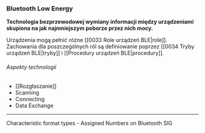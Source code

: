 ### Bluetooth Low Energy
**Technologia bezprzewodowej wymiany informacji między urządzeniami skupiona na jak najmniejszym poborze przez nich mocy.**


Urządzenia mogą pełnić różne [[0033 Role urządzeń BLE|role]]. Zachowania dla poszczególnych ról są definiowanie poprzez [[0034 Tryby urządzeń BLE|tryby]] i [[Procedury urządzeń BLE|procedury]].



###### Aspekty technologii
- [[Rozgłaszanie]]
- Scanning
- Connecting
- Data Exchange

---

Characteristic format types - Assigned Numbers on Bluetooth SIG